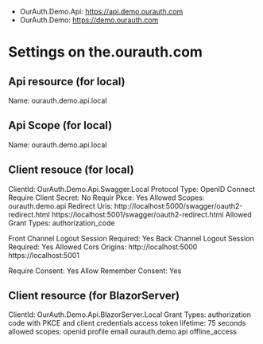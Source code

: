 * OurAuth.Demo.Api: https://api.demo.ourauth.com
* OurAuth.Demo: https://demo.ourauth.com

# Settings on the.ourauth.com
## Api resource (for local)
Name: ourauth.demo.api.local

## Api Scope (for local)
Name: ourauth.demo.api.local

## Client resouce (for local)
ClientId: OurAuth.Demo.Api.Swagger.Local
Protocol Type: OpenID Connect
Require Client Secret: No
Requir Pkce: Yes
Allowed Scopes: ourauth.demo.api
Redirect Uris: http://localhost:5000/swagger/oauth2-redirect.html
	https://localhost:5001/swagger/oauth2-redirect.html
Allowed Grant Types: authorization_code

Front Channel Logout Session Required: Yes
Back Channel Logout Session Required: Yes
Allowed Cors Origins: http://localhost:5000
	https://localhost:5001

Require Consent: Yes
Allow Remember Consent: Yes

## Client resource (for BlazorServer)
ClientId: OurAuth.Demo.Api.BlazorServer.Local
Grant Types: authorization code with PKCE and client credentials
access token lifetime: 75 seconds
allowed scopes: openid profile email ourauth.demo.api offline_access
